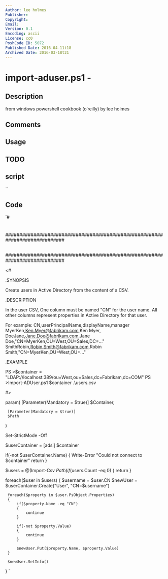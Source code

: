 ```yaml
---
Author: lee holmes
Publisher: 
Copyright: 
Email: 
Version: 0.1
Encoding: ascii
License: cc0
PoshCode ID: 5072
Published Date: 2016-04-11t18
Archived Date: 2016-03-18t21
---
```


# import-aduser.ps1 - 

## Description

from windows powershell cookbook (o’reilly) by lee holmes

## Comments



## Usage



## TODO



## script

``

## Code

`#
 #
 #############################################################################
 ##
 ##
 ##
 #############################################################################
 
 <#
 
 .SYNOPSIS
 
 Create users in Active Directory from the content of a CSV.
 
 .DESCRIPTION
 
 In the user CSV, One column must be named "CN" for the user name.
 All other columns represent properties in Active Directory for that user.
 
 For example:
 CN,userPrincipalName,displayName,manager
 MyerKen,Ken.Myer@fabrikam.com,Ken Myer,
 DoeJane,Jane.Doe@fabrikam.com,Jane Doe,"CN=MyerKen,OU=West,OU=Sales,DC=..."
 SmithRobin,Robin.Smith@fabrikam.com,Robin Smith,"CN=MyerKen,OU=West,OU=..."
 
 .EXAMPLE
 
 PS >$container = "LDAP://localhost:389/ou=West,ou=Sales,dc=Fabrikam,dc=COM"
 PS >Import-ADUser.ps1 $container .\users.csv
 
 #>
 
 param(
     [Parameter(Mandatory = $true)]
     $Container,
 
     [Parameter(Mandatory = $true)]
     $Path
 )
 
 Set-StrictMode -Off
 
 $userContainer = [adsi] $container
 
 if(-not $userContainer.Name)
 {
     Write-Error "Could not connect to $container"
     return
 }
 
 $users = @(Import-Csv $Path)
 if($users.Count -eq 0)
 {
     return
 }
 
 foreach($user in $users)
 {
     $username = $user.CN
     $newUser = $userContainer.Create("User", "CN=$username")
 
     foreach($property in $user.PsObject.Properties)
     {
         if($property.Name -eq "CN")
         {
             continue
         }
 
         if(-not $property.Value)
         {
             continue
         }
 
         $newUser.Put($property.Name, $property.Value)
     }
 
     $newUser.SetInfo()
 }
`

